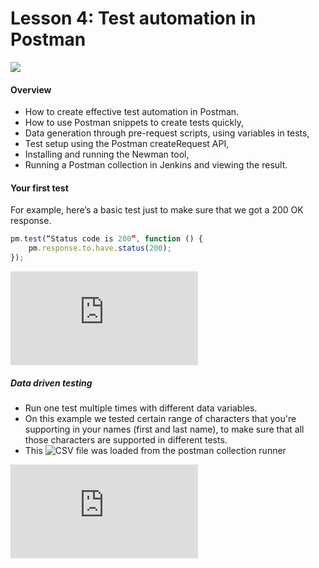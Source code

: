 # Lesson 4: Test automation in Postman

![](https://testautomationu.applitools.com/course12/lesson4.1-coverimage.png)

#### Overview
- How to create effective test automation in Postman.
- How to use Postman snippets to create tests quickly, 
- Data generation through pre-request scripts, using variables in tests, 
- Test setup using the Postman createRequest API, 
- Installing and running the Newman tool, 
- Running a Postman collection in Jenkins and viewing the result.

#### Your first test

For example, here’s a basic test just to make sure that we got a 200 OK response.

```javascript
pm.test(“Status code is 200”, function () {
	pm.response.to.have.status(200);
});
```

![Source chapter 4.1](https://testautomationu.applitools.com/exploring-service-apis-through-test-automation/chapter4.1.html)

##### Data driven testing

- Run one test multiple times with different data variables.
- On this example we tested certain range of characters that you're supporting in your names (first and last name), to make sure that all those characters are supported in different tests.
- This ![CSV file]("https://github.com/oscarlibre/tau-api-test-automation/blob/main/Chapter4/names_data.csv") was loaded from the postman collection runner

![Source chapter 4.2](https://testautomationu.applitools.com/exploring-service-apis-through-test-automation/chapter4.2.html)
   
